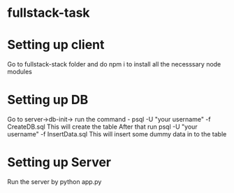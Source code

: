 # fullstack-task
# Setting up client
Go to fullstack-stack folder and do npm i to install all the necesssary node modules
# Setting up DB
Go to server->db-init-> run the command - psql -U "your username" -f CreateDB.sql
This will create the table
After that run psql -U "your username" -f InsertData.sql
This will insert  some dummy data in to the table

# Setting up Server
Run the server by python app.py

